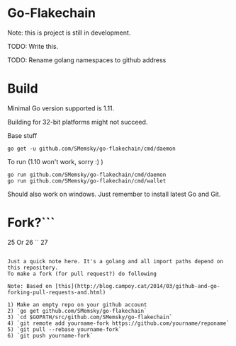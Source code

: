 # Go-Flakechain

Note: this is project is still in development.

TODO: Write this.

TODO: Rename golang namespaces to github address

# Build

Minimal Go version supported is 1.11.

Building for 32-bit platforms might not succeed.

Base stuff
```
go get -u github.com/SMemsky/go-flakechain/cmd/daemon
```

To run (1.10 won't work, sorry :) )
```
go run github.com/SMemsky/go-flakechain/cmd/daemon
go run github.com/SMemsky/go-flakechain/cmd/wallet
```

Should also work on windows. Just remember to install latest Go and Git.

# Fork?```
25
Or
26
``
27
```

Just a quick note here. It's a golang and all import paths depend on this repository.
To make a fork (for pull request?) do following

Note: Based on [this](http://blog.campoy.cat/2014/03/github-and-go-forking-pull-requests-and.html)

1) Make an empty repo on your github account
2) `go get github.com/SMemsky/go-flakechain`
3) `cd $GOPATH/src/github.com/SMemsky/go-flakechain`
4) `git remote add yourname-fork https://github.com/yourname/reponame`
5) `git pull --rebase yourname-fork`
6) `git push yourname-fork`
